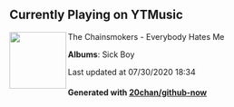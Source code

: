 ## Currently Playing on YTMusic

[<img align="left" width="100" src="https://lh3.googleusercontent.com/lGx3KnRU7kYkeooolsSW6Y3FpYe-EelcZLWLAmdyWUdEmNunkwUtgWmHlcDsYOFuJdl2WDkyW5F830A5eA">](https://music.youtube.com/channel/UCQgUHOPJJrmzCjExg-ISupA)

The Chainsmokers - Everybody Hates Me

**Albums**: Sick Boy

Last updated at 07/30/2020 18:34

#### Generated with [20chan/github-now](https://github.com/20chan/github-now)


<!--
**20chan/20chan** is a ✨ _special_ ✨ repository because its `README.md` (this file) appears on your GitHub profile.

Here are some ideas to get you started:

- 🔭 I’m currently working on ...
- 🌱 I’m currently learning ...
- 👯 I’m looking to collaborate on ...
- 🤔 I’m looking for help with ...
- 💬 Ask me about ...
- 📫 How to reach me: ...
- 😄 Pronouns: ...
- ⚡ Fun fact: ...
-->
